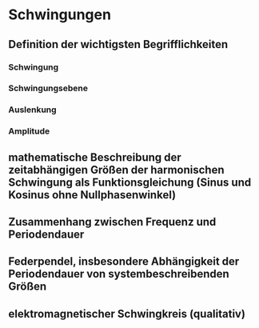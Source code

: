 # Schwingungen

## Definition der wichtigsten Begrifflichkeiten

### Schwingung

### Schwingungsebene

### Auslenkung

### Amplitude

## mathematische Beschreibung der zeitabhängigen Größen der harmonischen Schwingung als Funktionsgleichung (Sinus und Kosinus ohne Nullphasenwinkel)

## Zusammenhang zwischen Frequenz und Periodendauer

## Federpendel, insbesondere Abhängigkeit der Periodendauer von systembeschreibenden Größen

## elektromagnetischer Schwingkreis (qualitativ)
